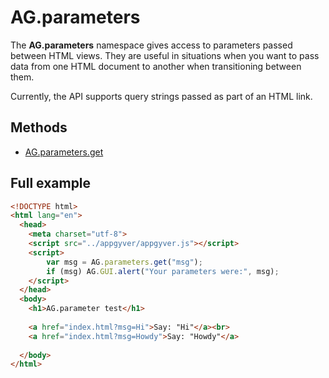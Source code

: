 # AG.parameters

The **AG.parameters** namespace gives access to parameters passed between HTML views. They are useful in situations when you want to pass data from one HTML document to another when transitioning between them.

Currently, the API supports query strings passed as part of an HTML link.

## Methods

* [AG.parameters.get](methods/get.md)

## Full example

```html
<!DOCTYPE html>
<html lang="en">
  <head>
    <meta charset="utf-8">
    <script src="../appgyver/appgyver.js"></script>
    <script>
        var msg = AG.parameters.get("msg"); 
        if (msg) AG.GUI.alert("Your parameters were:", msg);
    </script>
  </head>
  <body>
  	<h1>AG.parameter test</h1>
  	
  	<a href="index.html?msg=Hi">Say: "Hi"</a><br>
  	<a href="index.html?msg=Howdy">Say: "Howdy"</a>
  	
  </body>
</html>
```